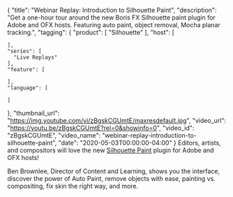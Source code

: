 {
  "title": "Webinar Replay: Introduction to Silhouette Paint",
  "description": "Get a one-hour tour around the new Boris FX Silhouette paint plugin for Adobe and OFX hosts. Featuring auto paint, object removal, Mocha planar tracking.",
  "tagging": {
    "product": [
      "Silhouette"
    ],
    "host": [

    ],
    "series": [
      "Live Replays"
    ],
    "feature": [

    ],
    "language": [

    ]
  },
  "thumbnail_url": "https://img.youtube.com/vi/zBgskCGUmtE/maxresdefault.jpg",
  "video_url": "https://youtu.be/zBgskCGUmtE?rel=0&showinfo=0",
  "video_id": "zBgskCGUmtE",
  "video_name": "webinar-replay-introduction-to-silhouette-paint",
  "date": "2020-05-03T00:00:00-04:00"
}
Editors, artists, and compositors will love the new [Silhouette Paint](https://borisfx.com/products/silhouette-paint/ "Boris FX Silhouette Paint") plugin for Adobe and OFX hosts! 

Ben Brownlee, Director of Content and Learning, shows you the interface, discover the power of Auto Paint, remove objects with ease, painting vs. compositing, fix skin the right way, and more.
